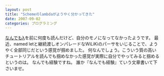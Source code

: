```yaml
---
layout: post
title: "Schemeのlambdaがようやく分かってきた"
date: 2007-09-02
categories: プログラミング
---
```

[なんでもλ](http://practical-scheme.net/docs/lambda-j.html)を前に何度も読んだけど、自分のモノになってなかったようです。
最近、named letと継続渡しオンパレードなWiLiKiのパーサをいじることで、ようやく全部同じだという感覚が掴めました。
何なんでしょう。こういう質の高いチュートリアルを読んでも掴めなかった感覚が実際に自分でやってみると掴めるというのは。
なんでも経験ですね。
誰か『なんでも経験』ていう文章書いて下さいませ。
